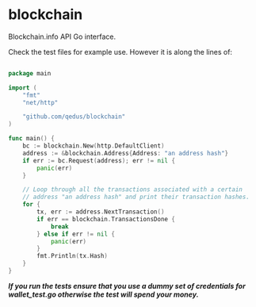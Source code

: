 blockchain
==========

Blockchain.info API Go interface.

Check the test files for example use. However it is along the lines of:

```go

package main

import (
	"fmt"
	"net/http"

	"github.com/qedus/blockchain"
)

func main() {
	bc := blockchain.New(http.DefaultClient)
	address := &blockchain.Address{Address: "an address hash"}
	if err := bc.Request(address); err != nil {
		panic(err)
	}

	// Loop through all the transactions associated with a certain
	// address "an address hash" and print their transaction hashes.
	for {
		tx, err := address.NextTransaction()
		if err == blockchain.TransactionsDone {
			break
		} else if err != nil {
			panic(err)
		}
		fmt.Println(tx.Hash)
	}
}
```

***If you run the tests ensure that you use a dummy set of credentials for wallet_test.go otherwise the test will spend your money.***
